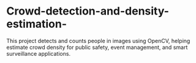 # Crowd-detection-and-density-estimation-
This project detects and counts people in images using OpenCV, helping estimate crowd density for public safety, event management, and smart surveillance applications.
